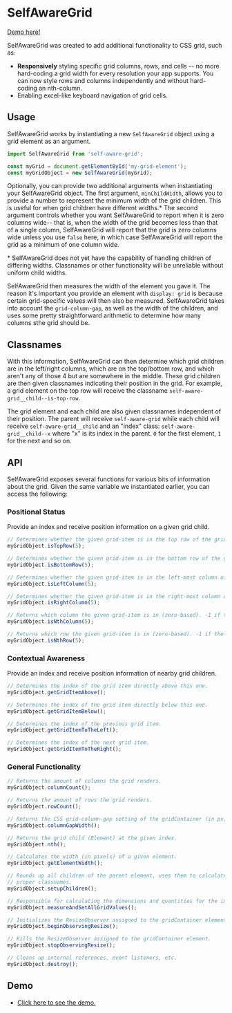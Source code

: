 # SelfAwareGrid

[Demo here!](https://jaidendechon.github.io/SelfAwareGrid-Demo/)

SelfAwareGrid was created to add additional functionality to CSS grid, such as:
- **Responsively** styling specific grid columns, rows, and cells -- no more hard-coding a grid width for every
  resolution your app supports. You can now style rows and columns independently and without hard-coding an nth-column.
- Enabling excel-like keyboard navigation of grid cells.

## Usage

SelfAwareGrid works by instantiating a new `SelfAwareGrid` object using a grid element as an argument.

```javascript
import SelfAwareGrid from 'self-aware-grid';

const myGrid = document.getElementById('my-grid-element');
const myGridObject = new SelfAwareGrid(myGrid);
```

Optionally, you can provide two additional arguments when instantiating your SelfAwareGrid object. The first argument,
`minChildWidth`, allows you to provide a number to represent the minimum width of the grid children. This is useful for
when grid children have different widths.* The second argument controls whether you want SelfAwareGrid to report when
it is zero columns wide-- that is, when the width of the grid becomes less than that of a single column, SelfAwareGrid
will report that the grid is zero columns wide unless you use `false` here, in which case SelfAwareGrid will report
the grid as a minimum of one column wide.

\* SelfAwareGrid does not yet have the capability of handling children of differing widths. Classnames or other
functionality will be unreliable without uniform child widths.

SelfAwareGrid then measures the width of the element you gave it. The reason it's important you provide an element with
`display: grid` is because certain grid-specific values will then also be measured. SelfAwareGrid takes into account the
`grid-column-gap`, as well as the width of the children, and uses some pretty straightforward arithmetic to determine
how many columns sthe grid should be.

## Classnames

With this information, SelfAwareGrid can then determine which grid children are in the left/right columns, which are on
the top/bottom row, and which aren't any of those 4 but are somewhere in the middle. These grid children are then given
classnames indicating their position in the grid. For example, a grid element on the top row will receive the classname
`self-aware-grid__child--is-top-row`.

The grid element and each child are also given classnames independent of their position. The parent will receive
`self-aware-grid` while each child will receive `self-aware-grid__child` and an "index" class: 
`self-aware-grid__child--x` where "x" is its index in the parent. `0` for the first element, `1` for the next and so on.

## API

SelfAwareGrid exposes several functions for various bits of information about the grid. Given the same variable
we instantiated earlier, you can access the following:

### Positional Status
Provide an index and receive position information on a given grid child.

```javascript
// Determines whether the given grid-item is in the top row of the grid.
myGridObject.isTopRow(5);
```

```javascript
// Determines whether the given grid-item is in the bottom row of the grid.
myGridObject.isBottomRow(5);
```

```javascript
// Determines whether the given grid-item is in the left-most column of the grid.
myGridObject.isLeftColumn(5);
```

```javascript
// Determines whether the given grid-item is in the right-most column of the grid.
myGridObject.isRightColumn(5);
```

```javascript
// Returns which column the given grid-item is in (zero-based). -1 if the element was not found.
myGridObject.isNthColumn(5);
```

```javascript
// Returns which row the given grid-item is in (zero-based). -1 if the element was not found.
myGridObject.isNthRow(5);
```

### Contextual Awareness
Provide an index and receive position information of nearby grid children.

```javascript
// Determines the index of the grid item directly above this one.
myGridObject.getGridItemAbove();
```

```javascript
// Determines the index of the grid item directly below this one.
myGridObject.getGridItemBelow();
```

```javascript
// Determines the index of the previous grid item.
myGridObject.getGridItemToTheLeft();
```

```javascript
// Determines the index of the next grid item.
myGridObject.getGridItemToTheRight();
```

### General Functionality


```javascript
// Returns the amount of columns the grid renders.
myGridObject.columnCount();
```

```javascript
// Returns the amount of rows the grid renders.
myGridObject.rowCount();
```

```javascript
// Returns the CSS grid-column-gap setting of the gridContainer (in px).
myGridObject.columnGapWidth();
```

```javascript
// Returns the grid child (Element) at the given index.
myGridObject.nth();
```

```javascript
// Calculates the width (in pixels) of a given element.
myGridObject.getElementWidth();
```

```javascript
// Rounds up all children of the parent element, uses them to calculate grid measurements, and assigns
// proper classnames.
myGridObject.setupChildren();
```

```javascript
// Responsible for calculating the dimensions and quantities for the important private member variables.
myGridObject.measureAndSetAllGridValues();
```

```javascript
// Initializes the ResizeObserver assigned to the gridContainer element.
myGridObject.beginObservingResize();
```

```javascript
// Kills the ResizeObserver assigned to the gridContainer element.
myGridObject.stopObservingResize();
```

```javascript
// Cleans up internal references, event listeners, etc.
myGridObject.destroy();
```

## Demo

* [Click here to see the demo.](https://jaidendechon.github.io/SelfAwareGrid-Demo/)
